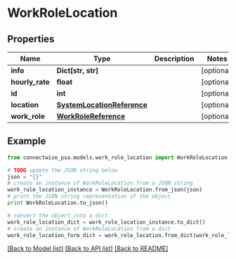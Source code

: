 # WorkRoleLocation


## Properties
Name | Type | Description | Notes
------------ | ------------- | ------------- | -------------
**info** | **Dict[str, str]** |  | [optional] 
**hourly_rate** | **float** |  | [optional] 
**id** | **int** |  | [optional] 
**location** | [**SystemLocationReference**](SystemLocationReference.md) |  | [optional] 
**work_role** | [**WorkRoleReference**](WorkRoleReference.md) |  | [optional] 

## Example

```python
from connectwise_psa.models.work_role_location import WorkRoleLocation

# TODO update the JSON string below
json = "{}"
# create an instance of WorkRoleLocation from a JSON string
work_role_location_instance = WorkRoleLocation.from_json(json)
# print the JSON string representation of the object
print WorkRoleLocation.to_json()

# convert the object into a dict
work_role_location_dict = work_role_location_instance.to_dict()
# create an instance of WorkRoleLocation from a dict
work_role_location_form_dict = work_role_location.from_dict(work_role_location_dict)
```
[[Back to Model list]](../README.md#documentation-for-models) [[Back to API list]](../README.md#documentation-for-api-endpoints) [[Back to README]](../README.md)


